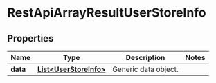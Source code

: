 
# RestApiArrayResultUserStoreInfo

## Properties
Name | Type | Description | Notes
------------ | ------------- | ------------- | -------------
**data** | [**List&lt;UserStoreInfo&gt;**](UserStoreInfo.md) | Generic data object. | 



